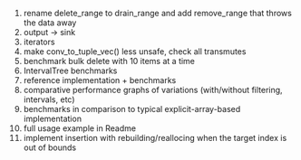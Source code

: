 
1. rename delete_range to drain_range and add remove_range that throws the data away
1. output -> sink
1. iterators
1. make conv_to_tuple_vec() less unsafe, check all transmutes
1. benchmark bulk delete with 10 items at a time
1. IntervalTree benchmarks
1. reference implementation + benchmarks
1. comparative performance graphs of variations (with/without filtering, intervals, etc)
1. benchmarks in comparison to typical explicit-array-based implementation
1. full usage example in Readme
1. implement insertion with rebuilding/reallocing when the target index is out of bounds